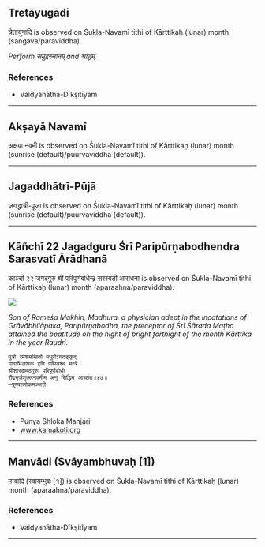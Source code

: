 ## Tretāyugādi
त्रेतायुगादि is observed on Śukla-Navamī tithi of Kārttikaḥ (lunar) month (sangava/paraviddha).

_Perform समुद्रस्नानम् and श्राद्धम्._
### References
* Vaidyanātha-Dīkṣitīyam


---
## Akṣayā Navamī
अक्षया नवमी is observed on Śukla-Navamī tithi of Kārttikaḥ (lunar) month (sunrise (default)/puurvaviddha (default)).



---
## Jagaddhātrī-Pūjā
जगद्धात्री-पूजा is observed on Śukla-Navamī tithi of Kārttikaḥ (lunar) month (sunrise (default)/puurvaviddha (default)).



---
## Kāñchī 22 Jagadguru Śrī Paripūrṇabodhendra Sarasvatī Ārādhanā
काञ्ची २२ जगद्गुरु श्री परिपूर्णबोधेन्द्र सरस्वती आराधना is observed on Śukla-Navamī tithi of Kārttikaḥ (lunar) month (aparaahna/paraviddha).

![](https://github.com/sanskrit-coders/adyatithi/blob/master/images/kanchi-jagadgurus/jagadguru-22.jpg)

_Son of Rameśa Makhin, Madhura, a physician adept in the incatations of Grāvābhilāpaka, Paripūrṇabodha, the preceptor of Śrī Śārada Maṭha attained the beatitude on the night of bright fortnight of the month Kārttika in the year Raudri._

```
पुत्रो रमेशमखिनो मधुरोऽगदङ्कृद्
ग्रावाभिलापक इति प्रथितश्च मन्त्रे।
श्रीशारदामठगुरुः परिपूर्णबोधो
रौद्र्यूर्जशुक्लनवमीम् अनु सिद्धिम् आर्च्छत्॥४७॥
—पुण्यश्लोकमञ्जरी
```
### References
* Punya Shloka Manjari
* www.kamakoti.org


---
## Manvādi (Svāyambhuvaḥ [1])
मन्वादि (स्वायम्भुवः [१]) is observed on Śukla-Navamī tithi of Kārttikaḥ (lunar) month (aparaahna/paraviddha).


### References
* Vaidyanātha-Dīkṣitīyam


---
